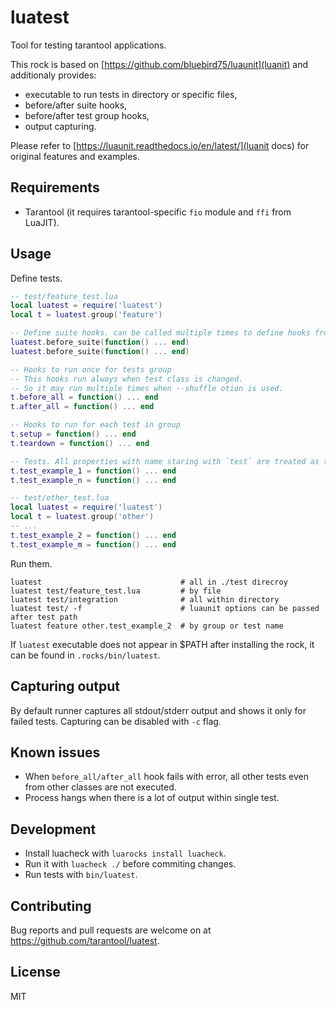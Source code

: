 # luatest

Tool for testing tarantool applications.

This rock is based on [https://github.com/bluebird75/luaunit](luanit) and additionaly provides:

- executable to run tests in directory or specific files,
- before/after suite hooks,
- before/after test group hooks,
- output capturing.

Please refer to [https://luaunit.readthedocs.io/en/latest/](luanit docs) for original features and examples.

## Requirements

- Tarantool (it requires tarantool-specific `fio` module and `ffi` from LuaJIT).

## Usage

Define tests.

```lua
-- test/feature_test.lua
local luatest = require('luatest')
local t = luatest.group('feature')

-- Define suite hooks. can be called multiple times to define hooks from different files
luatest.before_suite(function() ... end)
luatest.before_suite(function() ... end)

-- Hooks to run once for tests group
-- This hooks run always when test class is changed.
-- So it may run multiple times when --shuffle otion is used.
t.before_all = function() ... end
t.after_all = function() ... end

-- Hooks to run for each test in group
t.setup = function() ... end
t.teardown = function() ... end

-- Tests. All properties with name staring with `test` are treated as test cases.
t.test_example_1 = function() ... end
t.test_example_n = function() ... end

-- test/other_test.lua
local luatest = require('luatest')
local t = luatest.group('other')
-- ...
t.test_example_2 = function() ... end
t.test_example_m = function() ... end
```

Run them.

```
luatest                               # all in ./test direcroy
luatest test/feature_test.lua         # by file
luatest test/integration              # all within directory
luatest test/ -f                      # luaunit options can be passed after test path
luatest feature other.test_example_2  # by group or test name
```

If `luatest` executable does not appear in $PATH after installing the rock,
it can be found in `.rocks/bin/luatest`.

## Capturing output

By default runner captures all stdout/stderr output and shows it only for failed tests.
Capturing can be disabled with `-c` flag.

## Known issues

- When `before_all/after_all` hook fails with error, all other tests even from other classes
are not executed.
- Process hangs when there is a lot of output within single test.

## Development

- Install luacheck with `luarocks install luacheck`.
- Run it with `luacheck ./` before commiting changes.
- Run tests with `bin/luatest`.

## Contributing

Bug reports and pull requests are welcome on at
https://github.com/tarantool/luatest.

## License

MIT
